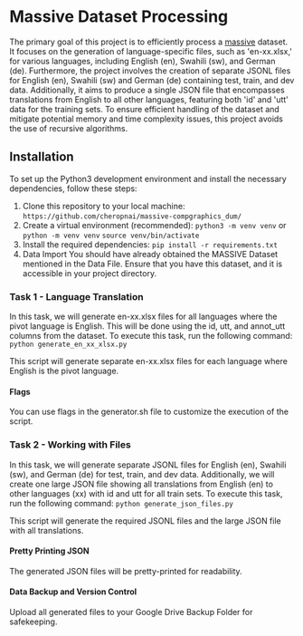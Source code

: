 # Massive Dataset Processing
The primary goal of this project is to efficiently process a [massive](https://huggingface.co/datasets/AmazonScience/massive) dataset. It focuses on the generation of language-specific files, such as 'en-xx.xlsx,' for various languages, including English (en), Swahili (sw), and German (de). Furthermore, the project involves the creation of separate JSONL files for English (en), Swahili (sw) and German (de) containing test, train, and dev data. Additionally, it aims to produce a single JSON file that encompasses translations from English to all other languages, featuring both 'id' and 'utt' data for the training sets. To ensure efficient handling of the dataset and mitigate potential memory and time complexity issues, this project avoids the use of recursive algorithms.

## Installation
To set up the Python3 development environment and install the necessary dependencies, follow these steps:

1. Clone this repository to your local machine:
```https://github.com/cheropnai/massive-compgraphics_dum/```
2. Create a virtual environment (recommended):
```python3 -m venv venv``` or ```python -m venv venv``` 
```source venv/bin/activate```
3. Install the required dependencies:
```pip install -r requirements.txt```
4. Data Import
You should have already obtained the MASSIVE Dataset mentioned in the Data File. Ensure that you have this dataset, and it is accessible in your project directory.
### Task 1 - Language Translation
In this task, we will generate en-xx.xlsx files for all languages where the pivot language is English. This will be done using the id, utt, and annot_utt columns from the dataset.
To execute this task, run the following command:
```python generate_en_xx_xlsx.py```

This script will generate separate en-xx.xlsx files for each language where English is the pivot language.

#### Flags
You can use flags in the generator.sh file to customize the execution of the script.

### Task 2 - Working with Files
In this task, we will generate separate JSONL files for English (en), Swahili (sw), and German (de) for test, train, and dev data. Additionally, we will create one large JSON file showing all translations from English (en) to other languages (xx) with id and utt for all train sets.
To execute this task, run the following command:
```python generate_json_files.py```

This script will generate the required JSONL files and the large JSON file with all translations.

#### Pretty Printing JSON
The generated JSON files will be pretty-printed for readability.

#### Data Backup and Version Control
Upload all generated files to your Google Drive Backup Folder for safekeeping.
